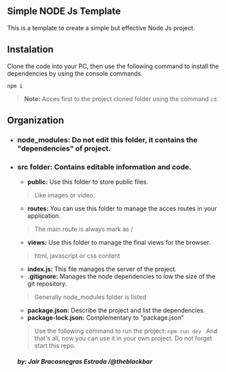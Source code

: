 ## Simple NODE Js Template
 This is a template to create a simple but effective Node Js project.

 ## Instalation
 Clone the code into your PC, then use the following command to install the dependencies by using the console commands.

 ```npm i ```
> **Note:** Acces first to the project cloned folder using the command ```cd```.
 ## Organization
 * ### **node_modules:** Do not edit this folder, it contains the "dependencies" of project.
 * ### **src folder**: Contains editable information and code.
     *  **public:**  Use this folder to store public files.
     >  Like images or video.
     * **routes:**  You can use this folder to manage the acces routes in your application.
     > The main route is always mark as /
     * **views:** Use this folder to manage the final views for the browser.
     >html, javascript or css content
    * **index.js:** This file manages the server of the project.
    * **.gitignore:** Manages the node dependencies to low the size of the git repository.
    > Generally node_modules folder is listed
    * **package.json:** Describe the project and list the dependencies. 
    * **package-lock.json:** Complementary to "package.json"
    
    > Use the following command to run the project:
    ```npm run dev ```
    And that's all, now you can use it in your own project. Do not forget start this repo.

    ##### by: Jair Bracasnegras Estrada **/@theblackbar**